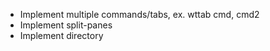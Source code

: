 - Implement multiple commands/tabs, ex. wttab cmd, cmd2
- Implement split-panes
- Implement directory
